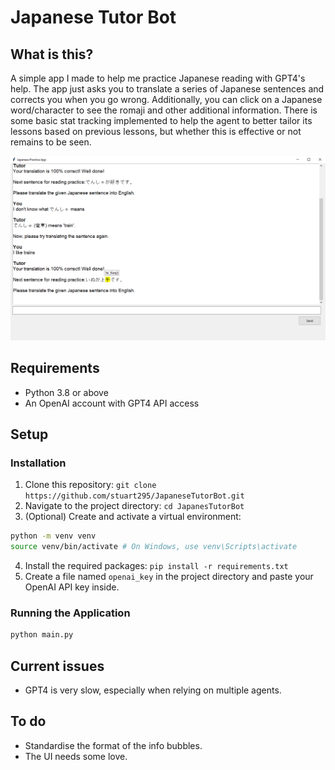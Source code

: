 # Japanese Tutor Bot
## What is this?
A simple app I made to help me practice Japanese reading with GPT4's help. The app just asks you to translate a series of Japanese sentences and corrects you when you go wrong. Additionally, you can click on a Japanese word/character to see the romaji and other additional information. There is some basic stat tracking implemented to help the agent to better tailor its lessons based on previous lessons, but whether this is effective or not remains to be seen.

![Screenshot](/images/screenshot.png)

## Requirements
* Python 3.8 or above
* An OpenAI account with GPT4 API access

## Setup
### Installation
1. Clone this repository: `git clone https://github.com/stuart295/JapaneseTutorBot.git`
2. Navigate to the project directory: `cd JapanesTutorBot`
3. (Optional) Create and activate a virtual environment:
``` bash
python -m venv venv
source venv/bin/activate # On Windows, use venv\Scripts\activate
```
4. Install the required packages: `pip install -r requirements.txt`
5. Create a file named `openai_key` in the project directory and paste your OpenAI API key inside.

### Running the Application
```bash
python main.py
```

## Current issues
* GPT4 is very slow, especially when relying on multiple agents.

## To do
* Standardise the format of the info bubbles. 
* The UI needs some love.